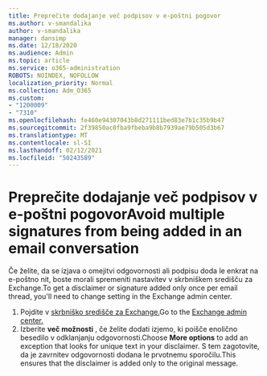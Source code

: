 ```yaml
---
title: Preprečite dodajanje več podpisov v e-poštni pogovor
ms.author: v-smandalika
author: v-smandalika
manager: dansimp
ms.date: 12/18/2020
ms.audience: Admin
ms.topic: article
ms.service: o365-administration
ROBOTS: NOINDEX, NOFOLLOW
localization_priority: Normal
ms.collection: Adm_O365
ms.custom:
- "1200009"
- "7310"
ms.openlocfilehash: fe460e94307043b8d271111bed83e7b1c35b9b47
ms.sourcegitcommit: 2f39850ac0fba9fbeba9b8b7939ae79b505d3b67
ms.translationtype: MT
ms.contentlocale: sl-SI
ms.lasthandoff: 02/12/2021
ms.locfileid: "50243589"
---
```

# <a name="avoid-multiple-signatures-from-being-added-in-an-email-conversation"></a><span data-ttu-id="d2594-102">Preprečite dodajanje več podpisov v e-poštni pogovor</span><span class="sxs-lookup"><span data-stu-id="d2594-102">Avoid multiple signatures from being added in an email conversation</span></span>

<span data-ttu-id="d2594-103">Če želite, da se izjava o omejitvi odgovornosti ali podpisu doda le enkrat na e-poštno nit, boste morali spremeniti nastavitev v skrbniškem središču za Exchange.</span><span class="sxs-lookup"><span data-stu-id="d2594-103">To get a disclaimer or signature added only once per email thread, you'll need to change setting in the Exchange admin center.</span></span>

1. <span data-ttu-id="d2594-104">Pojdite v [skrbniško središče za Exchange.](https://go.microsoft.com/fwlink/p/?linkid=2059104)</span><span class="sxs-lookup"><span data-stu-id="d2594-104">Go to the [Exchange admin center.](https://go.microsoft.com/fwlink/p/?linkid=2059104)</span></span>
2. <span data-ttu-id="d2594-105">Izberite **več možnosti** , če želite dodati izjemo, ki poišče enolično besedilo v odklanjanju odgovornosti.</span><span class="sxs-lookup"><span data-stu-id="d2594-105">Choose **More options** to add an exception that looks for unique text in your disclaimer.</span></span> <span data-ttu-id="d2594-106">S tem zagotovite, da je zavrnitev odgovornosti dodana le prvotnemu sporočilu.</span><span class="sxs-lookup"><span data-stu-id="d2594-106">This ensures that the disclaimer is added only to the original message.</span></span>

